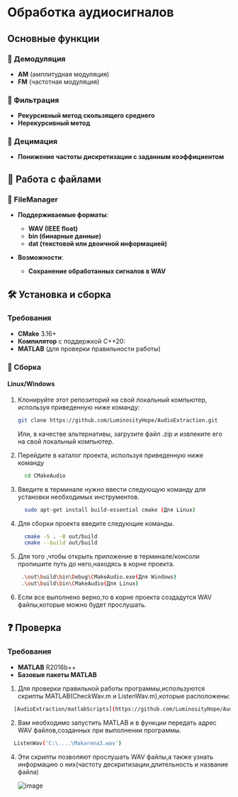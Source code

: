 #   Обработка аудиосигналов

##  Основные функции

### 🔎 Демодуляция
- **AM** (амплитудная модуляция)
- **FM** (частотная модуляция)

### 🔎 Фильтрация
- **Рекурсивный метод скользящего среднего**
- **Нерекурсивный метод**

### 🔎 Децимация
- **Понижение частоты дискретизации с заданным коэффициентом**

## 📂 Работа с файлами
### 🔎 FileManager
- **Поддерживаемые форматы**:
  - **WAV (IEEE float)**
  - **bin (бинарные данные)**
  - **dat (текстовой или двоичной информацией)**
  
- **Возможности**:
  - **Сохранение обработанных сигналов в WAV**
## 🛠️ Установка и сборка

### Требования
- **CMake** 3.16+
- **Компилятор** с поддержкой C++20:
- **MATLAB** (для проверки правильности работы)
### 🔧 Сборка 
#### Linux/Windows
1. Клонируйте этот репозиторий на свой локальный компьютер, используя приведенную ниже команду:

   ```bash
   git clone https://github.com/LuminosityHope/AudioExtraction.git
   ```
    Или, в качестве альтернативы, загрузите файл .zip и извлеките его на свой локальный компьютер.
  
2. Перейдите в каталог проекта, используя приведенную ниже команду

   ```bash
     cd CMakeAudio
   ```
3. Введите в терминале нужно ввести следующую команду для установки необходимых инструментов.
   
   ```bash
     sudo apt-get install build-essential cmake (Для Linux)
   ```
4. Для сборки проекта введите следующие команды.
   ```bash
     cmake -S . -B out/build  
     cmake --build out/build 
   ```
5. Для того ,чтобы открыть приложение в терминале/консоли пропишите путь до него,находясь в корне проекта.
   ```bash
    .\out\build\bin\Debug\CMakeAudio.exe(Для Windows)
    .\out\build\bin\CMakeAudio(Для Linux)
   ```
6. Если все выполнено верно,то в корне проекта создадутся WAV файлы,которые можно будет прослушать.
## ❓ Проверка 
### Требования
- **MATLAB** R2016b++
- **Базовые пакеты MATLAB**
1. Для проверки правильной работы программы,используются скрипты MATLAB(CheckWav.m и ListenWav.m),которые расположены:
  ```bash
    [AudioExtraction/matlabScripts](https://github.com/LuminosityHope/AudioExtraction/tree/main/matlabScripts)
  ```
2. Вам необходимо запустить MATLAB и в функции передать адрес WAV файлов,созданных при выполнении программы.
 ```bash
   ListenWav('C:\....\Makarena3.wav')
 ```
4. Эти скрипты позволяют прослушать WAV файлы,а также узнать информацию о них(частоту дескритизации,длительность и название файла)
   
    ![image](https://github.com/user-attachments/assets/fa638711-fac1-4065-9686-e36c3890fbf1)

